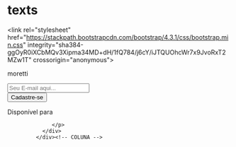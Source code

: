 # texts
&lt;link rel="stylesheet" href="https://stackpath.bootstrapcdn.com/bootstrap/4.3.1/css/bootstrap.min.css" integrity="sha384-ggOyR0iXCbMQv3Xipma34MD+dH/1fQ784/j6cY/iJTQUOhcWr7x9JvoRxT2MZw1T" crossorigin="anonymous">


moretti

<form class="mt-4 mb-4">
<div class="input-group input-group-lg">
<input type="text" placeholder="Seu E-mail aqui..." class="form-control">
<div class="input-group-append">
<button type="button" class="btn btn-primary">
Cadastre-se</button>
                      </div>
                    </div>
                  </form>

 <p>Disponível para 
<a href="#" class="btn btn btn-outline-success"><i class="fab fa-android"></i></a>

<a href="#" class="btn btn btn-outline-secondary"><i class="fab fa-apple"></i></a>

<a href="#" class="btn btn btn-outline-danger"><i class="fab fa-youtube"></i></a>

                  </p>
               </div>
             </div><!-- COLUNA -->
